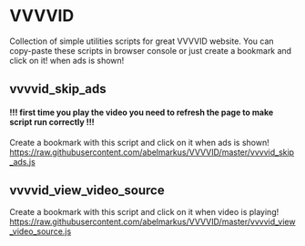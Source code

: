 # VVVVID
Collection of simple utilities scripts for great VVVVID website.
You can copy-paste these scripts in browser console or just create a bookmark and click on it! when ads is shown!

## vvvvid_skip_ads
#### !!! first time you play the video you need to refresh the page to make script run correctly !!!
Create a bookmark with this script and click on it when ads is shown!
https://raw.githubusercontent.com/abelmarkus/VVVVID/master/vvvvid_skip_ads.js

## vvvvid_view_video_source
Create a bookmark with this script and click on it when video is playing!
https://raw.githubusercontent.com/abelmarkus/VVVVID/master/vvvvid_view_video_source.js
